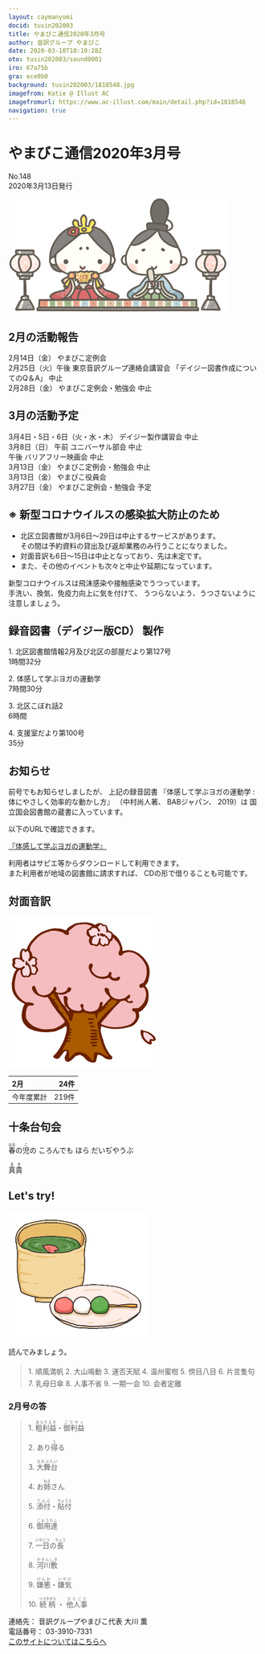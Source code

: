 ```yaml
---
layout: caymanyomi
docid: tusin202003
title: やまびこ通信2020年3月号
author: 音訳グループ やまびこ
date: 2020-03-10T10:10:28Z
oto: tusin202003/sound0001
iro: 67a75b
gra: ece0b0
background: tusin202003/1818548.jpg
imagefrom: Katie @ Illust AC
imagefromurl: https://www.ac-illust.com/main/detail.php?id=1818548
navigation: true
---
```

   


# <span data-dur="4.43" data-begin="2.750" id="xmri_0001">やまびこ通信2020年3月号</span>

<span data-dur="2.879" data-begin="7.180" id="xmri_0002">No.148</span>  
<span data-dur="5.237" data-begin="10.059" id="xmri_0003">2020年3月13日発行</span>

<img class="migi" src="media/tusin202003/cut1.png" alt="" />


## <span data-dur="3.525" data-begin="21.013" id="xmri_0006">2月の活動報告</span>

<span data-dur="2.555" data-begin="24.538" id="xmri_0007">2月14日（金）</span>
<span data-dur="2.671" data-begin="27.093" id="xmri_0008">やまびこ定例会</span>  
<span data-dur="3.123" data-begin="29.764" id="xmri_0009">2月25日（火）午後</span>
<span data-dur="3.579" data-begin="32.887" id="xmri_000A">東京音訳グループ連絡会講習会</span>
<span data-dur="3.876" data-begin="36.466" id="xmri_000B">「デイジー図書作成についてのQ＆A」</span>
<span data-dur="2.002" data-begin="40.342" id="xmri_000C">中止</span>  
<span data-dur="2.78" data-begin="42.344" id="xmri_000D">2月28日（金）</span>
<span data-dur="2.885" data-begin="45.124" id="xmri_000E">やまびこ定例会・勉強会</span>
<span data-dur="3.402" data-begin="48.009" id="xmri_000F">中止</span>

## <span data-dur="3.473" data-begin="51.411" id="xmri_0010">3月の活動予定</span>

<span data-dur="5.747" data-begin="54.884" id="xmri_0011">3月4日・5日・6日（火・水・木）</span>
<span data-dur="2.449" data-begin="60.631" id="xmri_0012">デイジー製作講習会</span>
<span data-dur="2.003" data-begin="63.080" id="xmri_0013">中止</span>  
<span data-dur="3.098" data-begin="65.083" id="xmri_0014">3月8日（日） 午前</span>
<span data-dur="1.808" data-begin="68.181" id="xmri_0015">ユニバーサル部会</span>
<span data-dur="2.003" data-begin="69.989" id="xmri_0016">中止</span>  
<span data-dur="0.976" data-begin="71.992" id="xmri_0017">午後</span>
<span data-dur="2.025" data-begin="72.968" id="xmri_0018">バリアフリー映画会</span>
<span data-dur="2.002" data-begin="74.993" id="xmri_0019">中止</span>  
<span data-dur="2.784" data-begin="76.995" id="xmri_001A">3月13日（金）</span>
<span data-dur="3.184" data-begin="79.779" id="xmri_001B">やまびこ定例会・勉強会</span>
<span data-dur="2.003" data-begin="82.963" id="xmri_001C">中止</span>  
<span data-dur="2.783" data-begin="84.966" id="xmri_001D">3月13日（金）</span>
<span data-dur="3.153" data-begin="87.749" id="xmri_001E">やまびこ役員会</span>  
<span data-dur="2.871" data-begin="90.902" id="xmri_001F">3月27日（金）</span>
<span data-dur="2.884" data-begin="93.773" id="xmri_0020">やまびこ定例会・勉強会</span>
<span data-dur="3.364" data-begin="96.657" id="xmri_0021">予定</span>

## <span data-dur="5.373" data-begin="100.021" id="xmri_0022">※ 新型コロナウイルスの感染拡大防止のため</span>

- <span data-dur="7.971" data-begin="105.394" id="xmri_0023">北区立図書館が3月6日～29日は中止するサービスがあります。</span>  
<span data-dur="8.61" data-begin="113.365" id="xmri_0024">その間は予約資料の貸出及び返却業務のみ行うことになりました。</span>
- <span data-dur="5.09" data-begin="121.975" id="xmri_0025">対面音訳も6日～15日は中止となっており、</span><span data-dur="3.994" data-begin="127.065" id="xmri_0026">先は未定です。</span>
- <span data-dur="0.949" data-begin="131.059" id="xmri_0027">また、</span><span data-dur="7.507" data-begin="132.008" id="xmri_0028">その他のイベントも次々と中止や延期になっています。</span>

<span data-dur="7.045" data-begin="139.515" id="xmri_0029">新型コロナウイルスは飛沫感染や接触感染でうつっています。</span>  
<span data-dur="4.085" data-begin="146.560" id="xmri_002A">手洗い、換気、免疫力向上に気を付けて、</span>
<span data-dur="6.007" data-begin="150.645" id="xmri_002B">うつらないよう、うつさないように注意しましょう。</span>

## <span data-dur="5.042" data-begin="156.652" id="xmri_002C">録音図書（デイジー版CD） 製作</span>


<span data-dur="0.942" data-begin="163.406" id="xmri_002E">1.</span>
<span data-dur="6.569" data-begin="164.348" id="xmri_002F">北区図書館情報2月及び北区の部屋だより第127号</span>  
<span data-dur="3.215" data-begin="170.917" id="xmri_0030">1時間32分</span>

<span data-dur="0.72" data-begin="174.132" id="xmri_0031">2.</span>
<span data-dur="3.223" data-begin="174.852" id="xmri_0032">体感して学ぶヨガの運動学</span>  
<span data-dur="3.037" data-begin="178.075" id="xmri_0033">7時間30分</span>

<span data-dur="0.968" data-begin="181.112" id="xmri_0034">3.</span>
<span data-dur="2.351" data-begin="182.080" id="xmri_0035">北区こぼれ話2</span>  
<span data-dur="2.202" data-begin="184.431" id="xmri_0036">6時間</span>

<span data-dur="0.897" data-begin="186.633" id="xmri_0037">4.</span>
<span data-dur="2.749" data-begin="187.530" id="xmri_0038">支援室だより第100号</span>  
<span data-dur="4.032" data-begin="190.279" id="xmri_0039">35分</span>

## <span data-dur="2.417" data-begin="194.311" id="xmri_003A">お知らせ</span>

<span data-dur="2.569" data-begin="196.728" id="xmri_003B">前号でもお知らせしましたが、</span>
<span data-dur="2.085" data-begin="199.297" id="xmri_003C">上記の録音図書</span>
<span data-dur="3.23" data-begin="201.382" id="xmri_003D">『体感して学ぶヨガの運動学 :</span>
<span data-dur="3.502" data-begin="204.612" id="xmri_003E">体にやさしく効率的な動かし方』</span>
<span data-dur="1.808" data-begin="208.114" id="xmri_003F">（中村尚人著、</span>
<span data-dur="1.888" data-begin="209.922" id="xmri_0040">BABジャパン、</span>
<span data-dur="2.143" data-begin="211.810" id="xmri_0041">2019）は</span>
<span data-dur="4.654" data-begin="213.953" id="xmri_0042">国立国会図書館の蔵書に入っています。</span>

<span data-dur="4.973" data-begin="218.607" id="xmri_0043">以下のURLで確認できます。</span>

<a href="https://iss.ndl.go.jp/books/R100000073-I000023273-00" data-dur="6.104" data-begin="223.580" id="xmri_0044">『体感して学ぶヨガの運動学』</a>

<span data-dur="5.877" data-begin="229.684" id="xmri_0045">利用者はサピエ等からダウンロードして利用できます。</span>  
<span data-dur="4.587" data-begin="235.561" id="xmri_0046">また利用者が地域の図書館に請求すれば、</span>
<span data-dur="5.271" data-begin="240.148" id="xmri_0047">CDの形で借りることも可能です。</span>

## <span data-dur="2.864" data-begin="245.419" id="xmri_0048">対面音訳</span>

<img class="migi" src="media/tusin202003/cut2.png" alt="" />


<span data-dur="1.187" data-begin="248.283" id="xmri_0049">2月</span>|<span data-dur="2.557" data-begin="249.470" id="xmri_004A">24件</span>
|:---|---:|
<span data-dur="1.81" data-begin="252.027" id="xmri_004B">今年度累計</span>|<span data-dur="4.231" data-begin="253.837" id="xmri_004C">219件</span>

## <span data-dur="3.628" data-begin="258.068" id="xmri_004D">十条台句会</span>

<span data-dur="12.011" data-begin="261.696" id="xmri_004E"><ruby>春<rt>はる</rt></ruby>の<ruby>児<rt>こ</rt></ruby>の
ころんでも ほら
だいぢやうぶ</span>

<span data-dur="3.148" data-begin="273.707" id="xmri_0054"><ruby>真貴<rt>まき</rt></ruby></span>


## <span data-dur="2.449" data-begin="277.355" id="xmri_0056">Let's try!</span>

<img class="migi" src="media/tusin202003/cut3.png" alt="" />


<span data-dur="3.708" data-begin="279.804" id="xmri_0057">読んでみましょう。</span>


<blockquote markdown="1">
1. <ruby>順風満帆<rt>　　　</rt></ruby>
2. <ruby>大山鳴動<rt>　　　</rt></ruby>
3. <ruby>運否天賦<rt>　　　</rt></ruby>
4. <ruby>温州蜜柑<rt>　　　</rt></ruby>
5. <ruby>傍目八目<rt>　　　</rt></ruby>
6. <ruby>片言隻句<rt>　　　</rt></ruby>
7. <ruby>乳母日傘<rt>　　　</rt></ruby>
8. <ruby>人事不省<rt>　　　</rt></ruby>
9. <ruby>一期一会<rt>　　　</rt></ruby>
10. <ruby>会者定離<rt>　　　</rt></ruby>
</blockquote>
 
 
### <span data-dur="3.116" data-begin="287.559" id="xmri_0059">2月号の答</span>

<blockquote markdown="1">
<span data-dur="0.941" data-begin="290.675" id="xmri_005A">1.</span>
<span data-dur="2.574" data-begin="291.616" id="xmri_005B"><ruby>粗利益<rt>あらりえき</rt></ruby>・<ruby>御利益<rt>ごりやく</rt></ruby></span>

<span data-dur="0.72" data-begin="294.190" id="xmri_005C">2.</span>
<span data-dur="1.606" data-begin="294.910" id="xmri_005D">あり<ruby>得<rt>う</rt></ruby>る</span>

<span data-dur="0.968" data-begin="296.516" id="xmri_005E">3.</span>
<span data-dur="1.71" data-begin="297.484" id="xmri_005F"><ruby>大舞台<rt>おおぶたい</rt></ruby></span>

<span data-dur="0.897" data-begin="299.194" id="xmri_0060">4.</span>
<span data-dur="1.76" data-begin="300.091" id="xmri_0061">お<ruby>姉<rt>ねえ</rt></ruby>さん</span>

<span data-dur="0.776" data-begin="301.851" id="xmri_0062">5.</span>
<span data-dur="2.303" data-begin="302.627" id="xmri_0063"><ruby>添付<rt>てんぷ</rt></ruby>・<ruby>貼付<rt>ちょうふ</rt></ruby></span>

<span data-dur="0.946" data-begin="304.930" id="xmri_0064">6.</span>
<span data-dur="1.953" data-begin="305.876" id="xmri_0065"><ruby>御用達<rt>ごようたし</rt></ruby></span>

<span data-dur="0.918" data-begin="307.829" id="xmri_0066">7.</span>
<span data-dur="2.267" data-begin="308.747" id="xmri_0067"><ruby>一日<rt>いちじつ</rt></ruby>の<ruby>長<rt>ちょう</rt></ruby></span>

<span data-dur="0.949" data-begin="311.014" id="xmri_0068">8.</span>
<span data-dur="1.803" data-begin="311.963" id="xmri_0069"><ruby>河川敷<rt>かせんしき</rt></ruby></span>

<span data-dur="0.897" data-begin="313.766" id="xmri_006A">9.</span>
<span data-dur="2.328" data-begin="314.663" id="xmri_006B"><ruby>嫌悪<rt>けんお</rt></ruby>・<ruby>嫌気<rt>いやけ</rt></ruby></span>

<span data-dur="0.909" data-begin="316.991" id="xmri_006C">10.</span>
<span data-dur="2.652" data-begin="317.900" id="xmri_006D"><ruby>続柄<rt>つづきがら</rt></ruby> ・ <ruby>他人事<rt>ひとごと</rt></ruby></span>

</blockquote>

<span data-dur="1.539" data-begin="320.552" id="xmri_006E">連絡先：</span>
<span data-dur="4.347" data-begin="322.091" id="xmri_006F">音訳グループやまびこ代表 大川 薫</span>  
<span data-dur="1.652" data-begin="326.438" id="xmri_0070">電話番号：</span>
<span data-dur="4.791" data-begin="328.090" id="xmri_0071">03-3910-7331</span>  
<a href="mailto:ymbk2016ml@gmail.com?Subject=やまびこウェブサイトについて" data-dur="6.205" data-begin="332.881" id="xmri_0072">このサイトについてはこちらへ</a>

